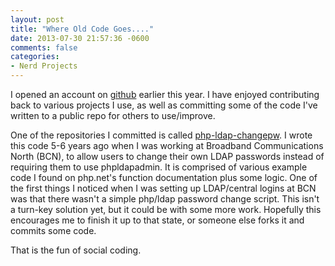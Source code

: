 ```yaml
---
layout: post
title: "Where Old Code Goes...."
date: 2013-07-30 21:57:36 -0600
comments: false
categories:
- Nerd Projects
---
```

I opened an account on [github](https://github.com/) earlier this year. I have enjoyed contributing back to various projects I use, as well as committing some of the code I've written to a public repo for others to use/improve.

<!--more-->

One of the repositories I committed is called [php-ldap-changepw](https://github.com/tbaschak/php-ldap-changepw). I wrote this code 5-6 years ago when I was working at Broadband Communications North (BCN), to allow users to change their own LDAP passwords instead of requiring them to use phpldapadmin. It is comprised of various example code I found on php.net's function documentation plus some logic. One of the first things I noticed when I was setting up LDAP/central logins at BCN was that there wasn't a simple php/ldap password change script. This isn't a turn-key solution yet, but it could be with some more work. Hopefully this encourages me to finish it up to that state, or someone else forks it and commits some code.

That is the fun of social coding.
